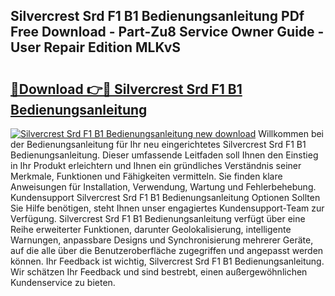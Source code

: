## Silvercrest Srd F1 B1 Bedienungsanleitung PDf Free Download - Part-Zu8 Service Owner Guide - User Repair Edition MLKvS

# <h2><a href="http://df34iyk.blite.top/?on=Silvercrest+Srd+F1+B1+Bedienungsanleitung">🔗Download 👉🔴 Silvercrest Srd F1 B1 Bedienungsanleitung</a></h2>

[![Silvercrest Srd F1 B1 Bedienungsanleitung new download](https://i.imgur.com/lujVjoI.png)](http://df34iyk.blite.top/?on=Silvercrest+Srd+F1+B1+Bedienungsanleitung)
Willkommen bei der Bedienungsanleitung für Ihr neu eingerichtetes Silvercrest Srd F1 B1 Bedienungsanleitung. Dieser umfassende Leitfaden soll Ihnen den Einstieg in Ihr Produkt erleichtern und Ihnen ein gründliches Verständnis seiner Merkmale, Funktionen und Fähigkeiten vermitteln. Sie finden klare Anweisungen für Installation, Verwendung, Wartung und Fehlerbehebung. Kundensupport Silvercrest Srd F1 B1 Bedienungsanleitung Optionen Sollten Sie Hilfe benötigen, steht Ihnen unser engagiertes Kundensupport-Team zur Verfügung. Silvercrest Srd F1 B1 Bedienungsanleitung verfügt über eine Reihe erweiterter Funktionen, darunter Geolokalisierung, intelligente Warnungen, anpassbare Designs und Synchronisierung mehrerer Geräte, auf die alle über die Benutzeroberfläche zugegriffen und angepasst werden können. Ihr Feedback ist wichtig, Silvercrest Srd F1 B1 Bedienungsanleitung. Wir schätzen Ihr Feedback und sind bestrebt, einen außergewöhnlichen Kundenservice zu bieten.
